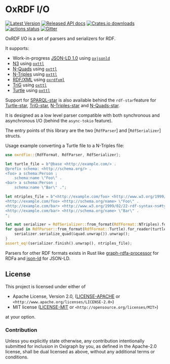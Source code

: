 OxRDF I/O
=========

[![Latest Version](https://img.shields.io/crates/v/oxrdfio.svg)](https://crates.io/crates/oxrdfio)
[![Released API docs](https://docs.rs/oxrdfio/badge.svg)](https://docs.rs/oxrdfio)
[![Crates.io downloads](https://img.shields.io/crates/d/oxrdfio)](https://crates.io/crates/oxrdfio)
[![actions status](https://github.com/oxigraph/oxigraph/workflows/build/badge.svg)](https://github.com/oxigraph/oxigraph/actions)
[![Gitter](https://badges.gitter.im/oxigraph/community.svg)](https://gitter.im/oxigraph/community)

OxRDF I/O is a set of parsers and serializers for RDF.

It supports:
* Work-in-progress [JSON-LD 1.0](https://www.w3.org/TR/json-ld/) using [`oxjsonld`](https://crates.io/crates/oxjsonld)
* [N3](https://w3c.github.io/N3/spec/) using [`oxttl`](https://crates.io/crates/oxttl)
* [N-Quads](https://www.w3.org/TR/n-quads/) using [`oxttl`](https://crates.io/crates/oxttl)
* [N-Triples](https://www.w3.org/TR/n-triples/) using [`oxttl`](https://crates.io/crates/oxttl)
* [RDF/XML](https://www.w3.org/TR/rdf-syntax-grammar/) using [`oxrdfxml`](https://crates.io/crates/oxrdfxml)
* [TriG](https://www.w3.org/TR/trig/) using [`oxttl`](https://crates.io/crates/oxttl)
* [Turtle](https://www.w3.org/TR/turtle/) using [`oxttl`](https://crates.io/crates/oxttl)

Support for [SPARQL-star](https://w3c.github.io/rdf-star/cg-spec/2021-12-17.html) is also available behind the `rdf-star`feature for [Turtle-star](https://w3c.github.io/rdf-star/cg-spec/2021-12-17.html#turtle-star), [TriG-star](https://w3c.github.io/rdf-star/cg-spec/2021-12-17.html#trig-star), [N-Triples-star](https://w3c.github.io/rdf-star/cg-spec/2021-12-17.html#n-triples-star) and [N-Quads-star](https://w3c.github.io/rdf-star/cg-spec/2021-12-17.html#n-quads-star).

It is designed as a low level parser compatible with both synchronous and asynchronous I/O (behind the `async-tokio` feature).

The entry points of this library are the two [`RdfParser`] and [`RdfSerializer`] structs.

Usage example converting a Turtle file to a N-Triples file:
```rust
use oxrdfio::{RdfFormat, RdfParser, RdfSerializer};

let turtle_file = b"@base <http://example.com/> .
@prefix schema: <http://schema.org/> .
<foo> a schema:Person ;
    schema:name \"Foo\" .
<bar> a schema:Person ;
    schema:name \"Bar\" .";

let ntriples_file = b"<http://example.com/foo> <http://www.w3.org/1999/02/22-rdf-syntax-ns#type> <http://schema.org/Person> .
<http://example.com/foo> <http://schema.org/name> \"Foo\" .
<http://example.com/bar> <http://www.w3.org/1999/02/22-rdf-syntax-ns#type> <http://schema.org/Person> .
<http://example.com/bar> <http://schema.org/name> \"Bar\" .
";

let mut serializer = RdfSerializer::from_format(RdfFormat::NTriples).for_writer(Vec::new());
for quad in RdfParser::from_format(RdfFormat::Turtle).for_reader(turtle_file.as_ref()) {
    serializer.serialize_quad(&quad.unwrap()).unwrap();
}
assert_eq!(serializer.finish().unwrap(), ntriples_file);
```

Parsers for other RDF formats exists in Rust like [graph-rdfa-processor](https://github.com/nbittich/graph-rdfa-processor) for RDFa and [json-ld](https://github.com/timothee-haudebourg/json-ld) for JSON-LD.


## License

This project is licensed under either of

* Apache License, Version 2.0, ([LICENSE-APACHE](../LICENSE-APACHE) or
  `<http://www.apache.org/licenses/LICENSE-2.0>`)
* MIT license ([LICENSE-MIT](../LICENSE-MIT) or
  `<http://opensource.org/licenses/MIT>`)

at your option.


### Contribution

Unless you explicitly state otherwise, any contribution intentionally submitted for inclusion in Oxigraph by you, as defined in the Apache-2.0 license, shall be dual licensed as above, without any additional terms or conditions.
